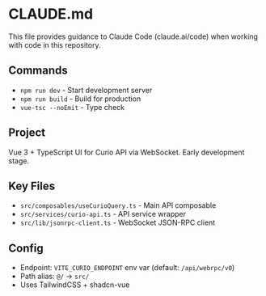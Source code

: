 # CLAUDE.md

This file provides guidance to Claude Code (claude.ai/code) when working with code in this repository.

## Commands
- `npm run dev` - Start development server
- `npm run build` - Build for production
- `vue-tsc --noEmit` - Type check

## Project
Vue 3 + TypeScript UI for Curio API via WebSocket. Early development stage.

## Key Files
- `src/composables/useCurioQuery.ts` - Main API composable
- `src/services/curio-api.ts` - API service wrapper
- `src/lib/jsonrpc-client.ts` - WebSocket JSON-RPC client

## Config
- Endpoint: `VITE_CURIO_ENDPOINT` env var (default: `/api/webrpc/v0`)
- Path alias: `@/` → `src/`
- Uses TailwindCSS + shadcn-vue